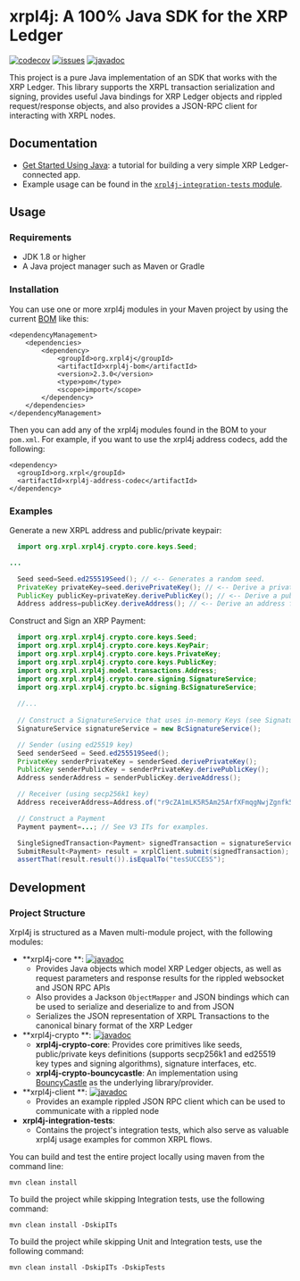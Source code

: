 # xrpl4j: A 100% Java SDK for the XRP Ledger

[![codecov][codecov-image]][codecov-url]
[![issues][github-issues-image]][github-issues-url]
[![javadoc](https://javadoc.io/badge2/org.xrpl/xrpl4j-parent/javadoc.svg?color=blue)](https://javadoc.io/doc/org.xrpl/xrpl4j-parent)

This project is a pure Java implementation of an SDK that works with the XRP Ledger. This library supports the XRPL
transaction serialization and signing, provides useful Java bindings for XRP Ledger objects and rippled request/response
objects,
and also provides a JSON-RPC client for interacting with XRPL nodes.

## Documentation

- [Get Started Using Java](https://xrpl.org/get-started-using-java.html): a tutorial for building a very simple XRP
  Ledger-connected app.
- Example usage can be found in the [`xrpl4j-integration-tests` module](xrpl4j-integration-tests/).

## Usage

### Requirements

- JDK 1.8 or higher
- A Java project manager such as Maven or Gradle

### Installation

You can use one or more xrpl4j modules in your Maven project by using the
current [BOM](https://howtodoinjava.com/maven/maven-bom-bill-of-materials-dependency/) like this:

```
<dependencyManagement>
    <dependencies>
        <dependency>
            <groupId>org.xrpl4j</groupId>
            <artifactId>xrpl4j-bom</artifactId>
            <version>2.3.0</version>
            <type>pom</type>
            <scope>import</scope>
        </dependency>
    </dependencies>
</dependencyManagement>
```

Then you can add any of the xrpl4j modules found in the BOM to your `pom.xml`. For example, if you want to use the
xrpl4j address codecs, add the following:

```
<dependency>
  <groupId>org.xrpl</groupId>
  <artifactId>xrpl4j-address-codec</artifactId>
</dependency>
```

### Examples

Generate a new XRPL address and public/private keypair:

```java
  import org.xrpl.xrpl4j.crypto.core.keys.Seed;

...

  Seed seed=Seed.ed255519Seed(); // <-- Generates a random seed.
  PrivateKey privateKey=seed.derivePrivateKey(); // <-- Derive a private key from the seed.
  PublicKey publicKey=privateKey.derivePublicKey(); // <-- Derive a public key from the private key.
  Address address=publicKey.deriveAddress(); // <-- Derive an address from the public key.
```

Construct and Sign an XRP Payment:

```java
  import org.xrpl.xrpl4j.crypto.core.keys.Seed;
  import org.xrpl.xrpl4j.crypto.core.keys.KeyPair;
  import org.xrpl.xrpl4j.crypto.core.keys.PrivateKey;
  import org.xrpl.xrpl4j.crypto.core.keys.PublicKey;
  import org.xrpl.xrpl4j.model.transactions.Address;
  import org.xrpl.xrpl4j.crypto.core.signing.SignatureService;
  import org.xrpl.xrpl4j.crypto.bc.signing.BcSignatureService;
  
  //...
  
  // Construct a SignatureService that uses in-memory Keys (see SignatureService.java for alternatives).
  SignatureService signatureService = new BcSignatureService();

  // Sender (using ed25519 key)
  Seed senderSeed = Seed.ed255519Seed();
  PrivateKey senderPrivateKey = senderSeed.derivePrivateKey();
  PublicKey senderPublicKey = senderPrivateKey.derivePublicKey();
  Address senderAddress = senderPublicKey.deriveAddress();

  // Receiver (using secp256k1 key)
  Address receiverAddress=Address.of("r9cZA1mLK5R5Am25ArfXFmqgNwjZgnfk59");

  // Construct a Payment
  Payment payment=...; // See V3 ITs for examples.

  SingleSignedTransaction<Payment> signedTransaction = signatureService.sign(sourcePrivateKey,payment);
  SubmitResult<Payment> result = xrplClient.submit(signedTransaction);
  assertThat(result.result()).isEqualTo("tesSUCCESS");
```

## Development

### Project Structure

Xrpl4j is structured as a Maven multi-module project, with the following modules:

- **xrpl4j-core
  **: [![javadoc](https://javadoc.io/badge2/org.xrpl/xrpl4j-binary-codec/javadoc.svg?color=blue)](https://javadoc.io/doc/org.xrpl/xrpl4j-binary-codec)
    - Provides Java objects which model XRP Ledger objects, as well as request parameters and response results for the
      rippled websocket and JSON RPC APIs
    - Also provides a Jackson `ObjectMapper` and JSON bindings which can be used to serialize and deserialize to and
      from JSON
    - Serializes the JSON representation of XRPL Transactions to the canonical binary format of the XRP Ledger
- **xrpl4j-crypto
  **: [![javadoc](https://javadoc.io/badge2/org.xrpl/xrpl4j-address-codec/javadoc.svg?color=blue)](https://javadoc.io/doc/org.xrpl/xrpl4j-address-codec)
    - **xrpl4j-crypto-core**: Provides core primitives like seeds, public/private keys definitions (supports secp256k1
      and ed25519 key types and signing algorithms), signature interfaces, etc.
    - **xrpl4j-crypto-bouncycastle**: An implementation using [BouncyCastle](https://www.bouncycastle.org/) as the
      underlying library/provider.
- **xrpl4j-client
  **: [![javadoc](https://javadoc.io/badge2/org.xrpl/xrpl4j-client/javadoc.svg?color=blue)](https://javadoc.io/doc/org.xrpl/xrpl4j-client)
    - Provides an example rippled JSON RPC client which can be used to communicate with a rippled node
- **xrpl4j-integration-tests**:
    - Contains the project's integration tests, which also serve as valuable xrpl4j usage examples for common XRPL
      flows.

You can build and test the entire project locally using maven from the command line:

```
mvn clean install
```

To build the project while skipping Integration tests, use the following command:

```
mvn clean install -DskipITs
```

To build the project while skipping Unit and Integration tests, use the following command:

```
mvn clean install -DskipITs -DskipTests
```

[codecov-image]: https://codecov.io/gh/XRPLF/xrpl4j/branch/main/graph/badge.svg

[codecov-url]: https://codecov.io/gh/XRPLF/xrpl4j

[github-issues-image]: https://img.shields.io/github/issues/XRPLF/xrpl4j.svg

[github-issues-url]: https://github.com/XRPLF/xrpl4j/issues

